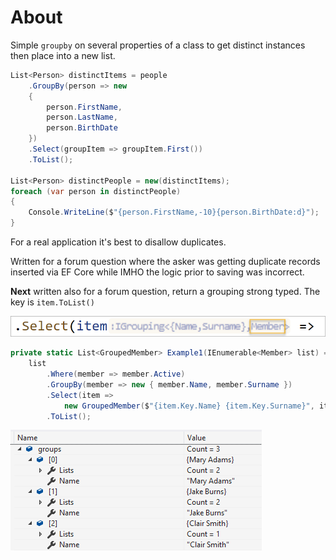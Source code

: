 ﻿# About

Simple `groupby` on several properties of a class to get distinct instances then place into a new list.

```csharp
List<Person> distinctItems = people
    .GroupBy(person => new
    {
        person.FirstName, 
        person.LastName, 
        person.BirthDate
    })
    .Select(groupItem => groupItem.First())
    .ToList();

List<Person> distinctPeople = new(distinctItems);
foreach (var person in distinctPeople)
{
    Console.WriteLine($"{person.FirstName,-10}{person.BirthDate:d}");
}
```

For a real application it's best to disallow duplicates.

Written for a forum question where the asker was getting duplicate records inserted via EF Core while IMHO the logic prior to saving was incorrect.

**Next** written also for a forum question, return a grouping strong typed. The key is `item.ToList()`

![Grouped Members Peek](assets/GroupedMembersPeek.png)

```csharp
private static List<GroupedMember> Example1(IEnumerable<Member> list) =>
    list
        .Where(member => member.Active)
        .GroupBy(member => new { member.Name, member.Surname })
        .Select(item => 
            new GroupedMember($"{item.Key.Name} {item.Key.Surname}", item.ToList()))
        .ToList();
```


![Grouped Members](assets/GroupedMembers.png)
